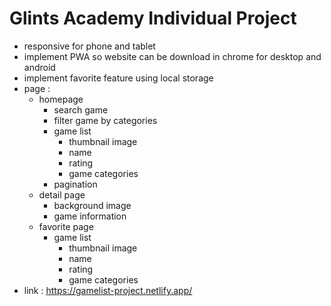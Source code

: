 # Glints Academy Individual Project

- responsive for phone and tablet
- implement PWA so website can be download in chrome for desktop and android
- implement favorite feature using local storage
- page :
  - homepage
    - search game
    - filter game by categories
    - game list
      - thumbnail image
      - name
      - rating
      - game categories
    - pagination
  - detail page
    - background image
    - game information
  - favorite page
    - game list
      - thumbnail image
      - name
      - rating
      - game categories
- link : https://gamelist-project.netlify.app/
